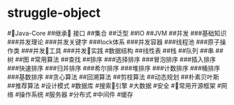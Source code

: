 # struggle-object

#Java-Core
##继承 接口
##集合
##泛型
##IO
##JVM
##并发
###基础知识
###并发理论
###并发关键字
###lock体系
###并发容器
###线程池
###原子操作类
###并发工具
###并发实践
#数据结构
##线性表
##栈
##队列
##串
##树
##图
#常用算法
##查找
##排序
###选择排序
###冒泡排序
###插入排序
###快速排序
###归并排序
###希尔排序
###堆排序
###计数排序
###桶排序
###基数排序
##贪心算法
##回溯算法
##剪枝算法
##动态规划
##朴素贝叶斯
##推荐算法
#设计模式
#数据库
#搜索引擎
#大数据
#安全
#常用开源框架
#网络
#操作系统
#服务器
#分布式
#中间件
#缓存
